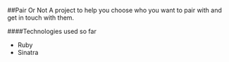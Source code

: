 ##Pair Or Not
A project to help you choose who you want to pair with and get in touch with them.

####Technologies used so far
* Ruby
* Sinatra
